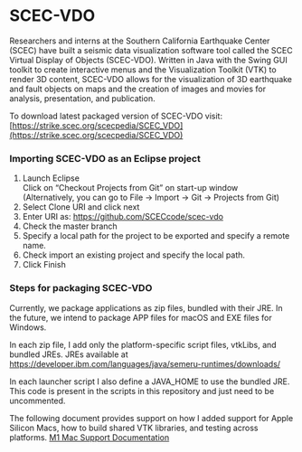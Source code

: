 # SCEC-VDO


Researchers and interns at the Southern California Earthquake Center (SCEC) have built a seismic data visualization software tool called the SCEC Virtual Display of Objects (SCEC-VDO). Written in Java with the Swing GUI toolkit to create interactive menus and the Visualization Toolkit (VTK) to render 3D content, SCEC-VDO allows for the visualization of 3D earthquake and fault objects on maps and the creation of images and movies for analysis, presentation, and publication. 

To download latest packaged version of SCEC-VDO visit: [https://strike.scec.org/scecpedia/SCEC_VDO](https://strike.scec.org/scecpedia/SCEC_VDO)


### Importing SCEC-VDO as an Eclipse project

1)   Launch Eclipse<br>
     Click on “Checkout Projects from Git” on start-up window<br>
     (Alternatively, you can go to File -> Import -> Git -> Projects from Git)
2)   Select Clone URI and click next
3)   Enter URI as: https://github.com/SCECcode/scec-vdo
4)   Check the master branch
5)   Specify a local path for the project to be exported and specify a remote name.
6)   Check import an existing project and specify the local path.
7)   Click Finish

### Steps for packaging SCEC-VDO
Currently, we package applications as zip files, bundled with their JRE.
In the future, we intend to package APP files for macOS and EXE files for Windows.

In each zip file, I add only the platform-specific script files, vtkLibs, and bundled JREs.
JREs available at https://developer.ibm.com/languages/java/semeru-runtimes/downloads/

In each launcher script I also define a JAVA_HOME to use the bundled JRE.
This code is present in the scripts in this repository and just need to be uncommented.

The following document provides support on how I added support for Apple Silicon Macs, how to build shared VTK libraries, and testing across platforms.
[M1 Mac Support Documentation](https://docs.google.com/document/d/16bD83jedZaHi_q-HEjz3SYC8Afct3LJUjrUpepj44Ec/edit?usp=sharing)

<!-- The following links are unavailable due to insufficient permissions.
Previous methods of packaging are unknown.


### Steps for packaging SCEC-VDO on Windows
Please refer to the steps in the following link:
[Package on Windows](https://drive.google.com/file/d/1-obw71GBGWEqQ6OoJglAgLLq6xxs-joy/view?usp=sharing)

### Steps for packaging SCEC-VDO on Mac

Please refer to the steps in the following link:
[Package on Mac](https://drive.google.com/open?id=16KSD43eVX6ebS-5oMUwmDkHriPAMAYzx)
-->


